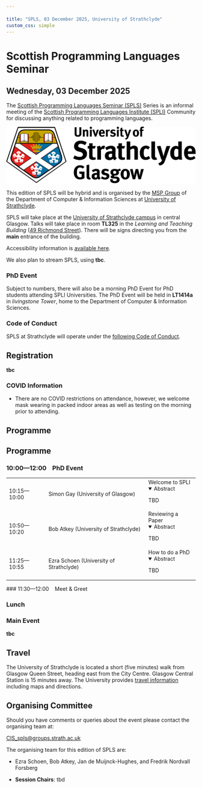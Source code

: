 ```yaml
---

title: "SPLS, 03 December 2025, University of Strathclyde"
custom_css: simple
---
```


# Scottish Programming Languages Seminar

## Wednesday, 03 December 2025

The
[Scottish Programming Languages Seminar (SPLS)](https://scottish-pl-institute.github.io/spls)
Series is an informal meeting of the
[Scottish Programming Languages Institute (SPLI)](https://scottish-pl-institute.github.io/)
Community for discussing anything related to programming languages.

<div class="header">
<a href="https://www.strath.ac.uk">
<img class="logo" src="../../../assets/images/strathclyde.jpg" alt="University of Strathclyde">
</a>
</div>


This edition of SPLS will be hybrid and is organised by the
[MSP Group](https://msp.cis.strath.ac.uk)
of the Department of Computer & Information Sciences at
[University of Strathclyde](https://www.strath.ac.uk).

SPLS will take place at the
[University of Strathclyde campus](https://www.strath.ac.uk/maps/)
in central Glasgow.
Talks will take place in room **TL325** in the *Learning and Teaching Building*
([49 Richmond Street](https://maps.app.goo.gl/bReUXWTAfPWAdSSf6)).
There will be signs directing you from the **main** entrance of the building.

Accessibility information is [available here](https://www.accessable.co.uk/university-of-strathclyde-glasgow/).

We also plan to stream SPLS, using **tbc**.

### PhD Event

Subject to numbers,
there will also be a morning PhD Event for PhD students attending SPLI Universities.
The PhD Event will be held in **LT1414a** in *livingstone Tower*,
home to the Department of Computer & Information Sciences.

### Code of Conduct

SPLS at Strathclyde will operate under the [following Code of Conduct](CODE-OF-CONDUCT).


## Registration

**tbc**

### COVID Information

+ There are no COVID restrictions on attendance, however, we welcome mask wearing in packed indoor areas as well as testing on the morning prior to attending.

## Programme

## Programme

### 10:00&mdash;12:00 &nbsp;&nbsp; PhD Event
<table>
<tr>
<td>
10:15&mdash;10:00
</td>
<td class="author"> Simon Gay (University of Glasgow) </td>
<td class="title">
<span>
Welcome to SPLI
</span>
<details open="">
<summary>Abstract</summary>
<p>
TBD

</p>
</details>
</td>
</tr>
<tr>
<td>
10:50&mdash;10:20
</td>
<td class="author"> Bob Atkey (University of Strathclyde) </td>
<td class="title">
<span>
Reviewing a Paper
</span>
<details open="">
<summary>Abstract</summary>
<p>
TBD

</p>
</details>
</td>
</tr>
<tr>
<td>
11:25&mdash;10:55
</td>
<td class="author"> Ezra Schoen (University of Strathclyde) </td>
<td class="title">
<span>
How to do a PhD
</span>
<details open="">
<summary>Abstract</summary>
<p>
TBD

</p>
</details>
</td>
</tr>
</table>
### 11:30&mdash;12:00 &nbsp;&nbsp; Meet & Greet

### Lunch
### Main Event

**tbc**

## Travel

The University of Strathclyde is located a short (five minutes) walk from Glasgow Queen Street, heading east from the City Centre. Glasgow Central Station is 15 minutes away.
The University provides [travel information](https://www.strath.ac.uk/maps/) including maps and directions.


## Organising Committee

Should you have comments or queries about the event please contact the organising team at:

   CIS_spls@groups.strath.ac.uk

The organising team for this edition of SPLS are:

+ Ezra Schoen, Bob Atkey, Jan de Muijnck-Hughes, and Fredrik Nordvall Forsberg

+ **Session Chairs**: tbd
